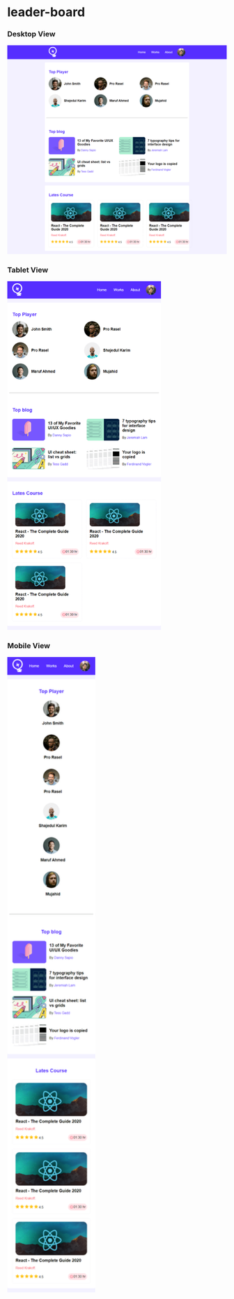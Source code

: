 # leader-board

### Desktop View
<img src="./img/view/desktop.png">  

### Tablet View    

<img src="./img/view/tablet view.png" width="70%">

### Mobile View   

<img src="./img/view/mobile view.png" width="40%">